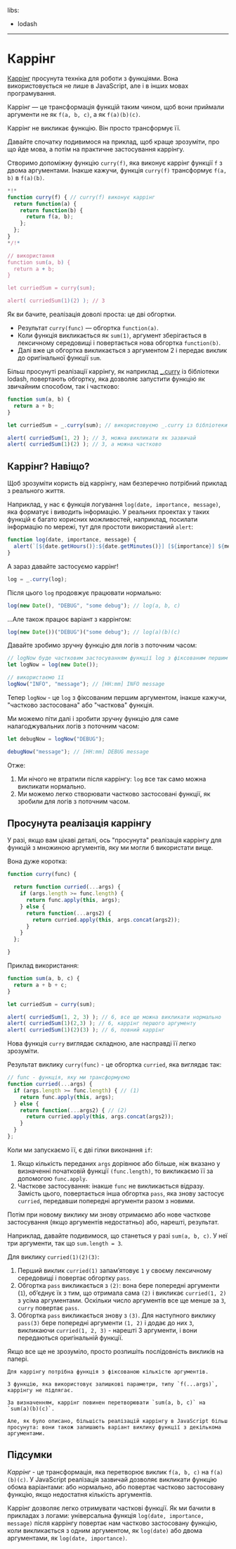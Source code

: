 libs:
  - lodash

---

# Каррінг

[Каррінг](https://en.wikipedia.org/wiki/Currying) просунута техніка для роботи з функціями. Вона використовується не лише в JavaScript, але і в інших мовах програмування.

Каррінг — це трансформація функцій таким чином, щоб вони приймали аргументи не як `f(a, b, c)`, а як `f(a)(b)(c)`. 

Каррінг не викликає функцію. Він просто трансформує її.

Давайте спочатку подивимося на приклад, щоб краще зрозуміти, про що йде мова, а потім на практичне застосування каррінгу.

Створимо допоміжну функцію `curry(f)`, яка виконує каррінг функції `f` з двома аргументами. Інакше кажучи, функція `curry(f)` трансформує `f(a, b)` в `f(a)(b)`.

```js run
*!*
function curry(f) { // curry(f) виконує каррінг
  return function(a) {
    return function(b) {
      return f(a, b);
    };
  };
}
*/!*

// використання
function sum(a, b) {
  return a + b;
}

let curriedSum = curry(sum);

alert( curriedSum(1)(2) ); // 3
```

Як ви бачите, реалізація доволі проста: це дві обгортки.

- Результат `curry(func)` — обгортка `function(a)`.
- Коли функція викликається як `sum(1)`, аргумент зберігається в лексичному середовищі і повертається нова обгортка `function(b)`.
- Далі вже ця обгортка викликається з аргументом 2 і передає виклик до оригінальної функції `sum`.

Більш просунуті реалізації каррінгу, як наприклад [_.curry](https://lodash.com/docs#curry) із бібліотеки lodash, повертають обгортку, яка дозволяє запустити функцію як звичайним способом, так і частково:

```js run
function sum(a, b) {
  return a + b;
}

let curriedSum = _.curry(sum); // використовуємо _.curry із бібліотеки lodash

alert( curriedSum(1, 2) ); // 3, можна викликати як зазвичай
alert( curriedSum(1)(2) ); // 3, а можна частково
```

## Каррінг? Навіщо?

Щоб зрозуміти користь від каррінгу, нам безперечно потрібний приклад з реального життя.

Наприклад, у нас є функція логування `log(date, importance, message)`, яка форматує і виводить інформацію. У реальних проектах у таких функцій є багато корисних можливостей, наприклад, посилати інформацію по мережі, тут для простоти використаний `alert`:

```js
function log(date, importance, message) {
  alert(`[${date.getHours()}:${date.getMinutes()}] [${importance}] ${message}`);
}
```

А зараз давайте застосуємо каррінг!

```js
log = _.curry(log);
```

Після цього `log` продовжує працювати нормально:

```js
log(new Date(), "DEBUG", "some debug"); // log(a, b, c)
```

...Але також працює варіант з каррінгом:

```js
log(new Date())("DEBUG")("some debug"); // log(a)(b)(c)
```

Давайте зробимо зручну функцію для логів з поточним часом:

```js
// logNow буде частковим застосуванням функції log з фіксованим першим аргументом
let logNow = log(new Date());

// використаємо її
logNow("INFO", "message"); // [HH:mm] INFO message
```

Тепер `logNow` - це `log` з фіксованим першим аргументом, інакше кажучи, "частково застосована" або "часткова" функція.

Ми можемо піти далі і зробити зручну функцію для саме налагоджувальних логів з поточним часом:

```js
let debugNow = logNow("DEBUG");

debugNow("message"); // [HH:mm] DEBUG message
```

Отже:
1. Ми нічого не втратили після каррінгу: `log` все так само можна викликати нормально.
2. Ми можемо легко створювати частково застосовані функції, як зробили для логів з поточним часом.

## Просунута реалізація каррінгу

У разі, якщо вам цікаві деталі, ось "просунута" реалізація каррінгу для функцій з множиною аргументів, яку ми могли б використати вище.

Вона дуже коротка:

```js
function curry(func) {

  return function curried(...args) {
    if (args.length >= func.length) {
      return func.apply(this, args);
    } else {
      return function(...args2) {
        return curried.apply(this, args.concat(args2));
      }
    }
  };

}
```

Приклад використання:

```js
function sum(a, b, c) {
  return a + b + c;
}

let curriedSum = curry(sum);

alert( curriedSum(1, 2, 3) ); // 6, все ще можна викликати нормально
alert( curriedSum(1)(2,3) ); // 6, каррінг першого аргументу
alert( curriedSum(1)(2)(3) ); // 6, повний каррінг
```

Нова функція `curry` виглядає складною, але насправді її легко зрозуміти.

Результат виклику `curry(func)` - це обгортка `curried`, яка виглядає так:

```js
// func - функція, яку ми трансформуємо
function curried(...args) {
  if (args.length >= func.length) { // (1)
    return func.apply(this, args);
  } else {
    return function(...args2) { // (2)
      return curried.apply(this, args.concat(args2));
    }
  }
};
```

Коли ми запускаємо її, є дві гілки виконання `if`:

1. Якщо кількість переданих `args` дорівнює або більше, ніж вказано у визначенні початковій функції `(func.length)`, то викликаємо її за допомогою `func.apply`.
2. Часткове застосування: інакше `func` не викликається відразу. Замість цього, повертається інша обгортка `pass`, яка знову застосує `curried`, передавши попередні аргументи разом з новими.  

Потім при новому виклику ми знову отримаємо або нове часткове застосування (якщо аргументів недостатньо) або, нарешті, результат.

Наприклад, давайте подивимося, що станеться у разі `sum(a, b, c)`. У неї три аргументи, так що `sum.length = 3`.

Для виклику `curried(1)(2)(3)`:

1. Перший виклик `curried(1)` запам’ятовує `1` у своєму лексичному середовищі і повертає обгортку `pass`.
2. Обгортка `pass` викликається з `(2)`: вона бере попередні аргументи (`1`), об’єднує їх з тим, що отримала сама `(2)` і викликає `curried(1, 2)` з усіма аргументами. Оскільки число аргументів все ще менше за `3`, `curry` повертає `pass`.
3. Обгортка `pass` викликається знову з `(3)`. Для наступного виклику `pass(3)` бере попередні аргументи `(1, 2)` і додає до них `3`, викликаючи `curried(1, 2, 3)` - нарешті 3 аргументи, і вони передаються оригінальній функції.

Якщо все ще не зрозуміло, просто розпишіть послідовність викликів на папері.

```smart header="Тільки функції з фіксованою кількістю аргументів"
Для каррінгу потрібна функція з фіксованою кількістю аргументів.

З функцію, яка використовує залишкові параметри, типу `f(...args)`, каррінгу не підлягає.
```

```smart header="Трохи більше, ніж каррінг"
За визначенням, каррінг повинен перетворювати `sum(a, b, c)` на `sum(a)(b)(c)`.

Але, як було описано, більшість реалізацій каррінгу в JavaScript більш просунута: вони також залишають варіант виклику функції з декількома аргументами.
```

## Підсумки

*Каррінг* - це трансформація, яка перетворює виклик `f(a, b, c)` на `f(a)(b)(c)`. У JavaScript реалізація зазвичай дозволяє викликати функцію обома варіантами: або нормально, або повертає частково застосовану функцію, якщо недостатня кількість аргументів.

Каррінг дозволяє легко отримувати часткові функції. Як ми бачили в прикладах з логами: універсальна функція `log(date, importance, message)` після каррінгу повертає нам частково застосовану функцію, коли викликається з одним аргументом, як `log(date)` або двома аргументами, як `log(date, importance)`. 

